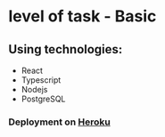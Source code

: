 # level of task - Basic

## Using technologies: 
- React
- Typescript
- Nodejs
- PostgreSQL

### Deployment on [Heroku](https://questionnaire-app-client-63ff70b3d682.herokuapp.com/)